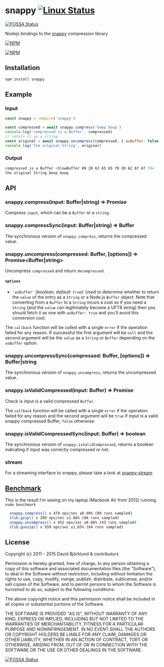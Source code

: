 # snappy [![Linux Status](https://img.shields.io/travis/kesla/node-snappy.svg?label=linux)](https://travis-ci.org/kesla/node-snappy)
[![FOSSA Status](https://app.fossa.io/api/projects/git%2Bgithub.com%2Fkesla%2Fnode-snappy.svg?type=shield)](https://app.fossa.io/projects/git%2Bgithub.com%2Fkesla%2Fnode-snappy?ref=badge_shield)

Nodejs bindings to the [snappy](https://github.com/google/snappy) compression library

[![NPM](https://nodei.co/npm/snappy.png?downloads&stars)](https://nodei.co/npm/snappy/)

[![NPM](https://nodei.co/npm-dl/snappy.png)](https://nodei.co/npm/snappy/)


## Installation

```bash
npm install snappy
```

## Example

### Input

```javascript
const snappy = require('snappy')

const compressed = await snappy.compress('beep boop')
console.log('compressed is a Buffer', compressed)
// return it as a string
const original = await snappy.uncompress(compressed, { asBuffer: false })
console.log('the original String', original)
```

### Output

```bash
compressed is a Buffer <SlowBuffer 09 20 62 65 65 70 20 62 6f 6f 70>
the original String beep boop
```

## API

### snappy.compress(input: Buffer|string) => Promise<Buffer>

Compress `input`, which can be a `Buffer` or a `string`.

### snappy.compressSync(input: Buffer|string) => Buffer

The synchronous version of `snappy.compress`, returns the compressed value.

### snappy.uncompress(compressed: Buffer, [options]) => Promise<Buffer|string>

Uncompress `compressed` and return `decompressed`.

#### `options`

* `'asBuffer'` *(boolean, default: `true`)*: Used to determine whether to return the `value` of the entry as a `String` or a Node.js `Buffer` object. Note that converting from a `Buffer` to a `String` incurs a cost so if you need a `String` (and the `value` can legitimately become a UFT8 string) then you should fetch it as one with `asBuffer: true` and you'll avoid this conversion cost.

The `callback` function will be called with a single `error` if the operation failed for any reason. If successful the first argument will be `null` and the second argument will be the `value` as a `String` or `Buffer` depending on the `asBuffer` option.

### snappy.uncompressSync(compressed: Buffer, [options]) => Buffer|string

The synchronous version of `snappy.uncompress`, returns the uncompressed value.

### snappy.isValidCompressed(input: Buffer) => Promise<boolean>

Check is input is a valid compressed `Buffer`.

The `callback` function will be called with a single `error` if the operation failed for any reason and the second argument will be `true` if input is a valid snappy compressed Buffer, `false` otherwise.

### snappy.isValidCompressedSync(input: Buffer) => boolean

The synchronous version of `snappy.isValidCompressed`, returns a boolean indicating if input was correctly compressed or not.

### stream

For a streaming interface to snappy, please take a look at [snappy-stream](https://www.npmjs.org/package/snappy-stream)

## [Benchmark](benchmark)

This is the result I'm seeing on my laptop (Macbook Air from 2012) running `node benchmark`

```bash
  snappy.compress() x 479 ops/sec ±0.99% (80 runs sampled)
  zlib.gzip() x 289 ops/sec ±1.66% (86 runs sampled)
  snappy.uncompress() x 652 ops/sec ±0.86% (43 runs sampled)
  zlib.gunzip() x 559 ops/sec ±1.65% (64 runs sampled)
```

## License

Copyright (c) 2011 - 2015 David Björklund & contributors

Permission is hereby granted, free of charge, to any person obtaining a copy
of this software and associated documentation files (the "Software"), to deal
in the Software without restriction, including without limitation the rights
to use, copy, modify, merge, publish, distribute, sublicense, and/or sell
copies of the Software, and to permit persons to whom the Software is
furnished to do so, subject to the following conditions:

The above copyright notice and this permission notice shall be included in
all copies or substantial portions of the Software.

THE SOFTWARE IS PROVIDED "AS IS", WITHOUT WARRANTY OF ANY KIND, EXPRESS OR
IMPLIED, INCLUDING BUT NOT LIMITED TO THE WARRANTIES OF MERCHANTABILITY,
FITNESS FOR A PARTICULAR PURPOSE AND NONINFRINGEMENT. IN NO EVENT SHALL THE
AUTHORS OR COPYRIGHT HOLDERS BE LIABLE FOR ANY CLAIM, DAMAGES OR OTHER
LIABILITY, WHETHER IN AN ACTION OF CONTRACT, TORT OR OTHERWISE, ARISING FROM,
OUT OF OR IN CONNECTION WITH THE SOFTWARE OR THE USE OR OTHER DEALINGS IN
THE SOFTWARE.


[![FOSSA Status](https://app.fossa.io/api/projects/git%2Bgithub.com%2Fkesla%2Fnode-snappy.svg?type=large)](https://app.fossa.io/projects/git%2Bgithub.com%2Fkesla%2Fnode-snappy?ref=badge_large)
